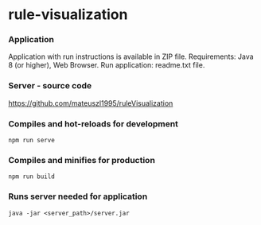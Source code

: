 # rule-visualization

### Application
Application with run instructions is available in ZIP file.
Requirements: Java 8 (or higher), Web Browser.
Run application: readme.txt file.

### Server - source code
https://github.com/mateuszl1995/ruleVisualization

### Compiles and hot-reloads for development
```
npm run serve
```

### Compiles and minifies for production
```
npm run build
```

### Runs server needed for application
```
java -jar <server_path>/server.jar
```
